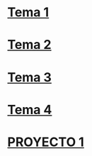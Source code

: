 # [Tema 1](ut01/index.md)  
# [Tema 2](ut02/index.md)  
# [Tema 3](ut03/index.md)
# [Tema 4](ut04/doc.md)
# [PROYECTO 1](proyecto/doc.md)

